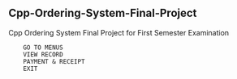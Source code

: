 ## Cpp-Ordering-System-Final-Project

Cpp Ordering System Final Project for First Semester Examination

        GO TO MENUS
        VIEW RECORD
        PAYMENT & RECEIPT
        EXIT

